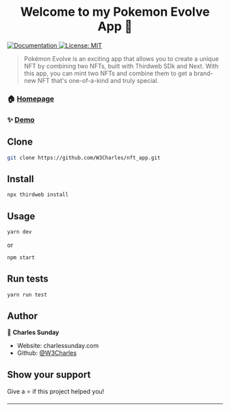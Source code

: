 <h1 align="center">Welcome to my Pokemon Evolve App 👋</h1>
<p>
  <a href="https://github.com/W3Charles/nft_app/blob/main/README.md" target="_blank">
    <img alt="Documentation" src="https://img.shields.io/badge/documentation-yes-brightgreen.svg" />
  </a>
  <a href="#" target="_blank">
    <img alt="License: MIT" src="https://img.shields.io/badge/License-MIT-yellow.svg" />
  </a>
</p>

> Pokémon Evolve is an exciting app that allows you to create a unique NFT by combining two NFTs, built with Thirdweb SDk and Next. With this app, you can mint two NFTs and combine them to get a brand-new NFT that's one-of-a-kind and truly special.

### 🏠 [Homepage](https://github.com/W3Charles/nft_app)

### ✨ [Demo](https://nft.charlessunday.com)

## Clone

```sh
git clone https://github.com/W3Charles/nft_app.git
```

## Install

```sh
npx thirdweb install
```

## Usage

```sh
yarn dev
```
or
```sh
npm start
```

## Run tests

```sh
yarn run test
```

## Author

👤 **Charles Sunday**

* Website: charlessunday.com
* Github: [@W3Charles](https://github.com/W3Charles)

## Show your support

Give a ⭐️ if this project helped you!

***
